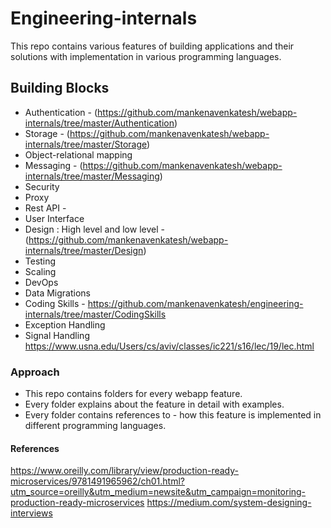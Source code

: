 # Engineering-internals
This repo contains various features of building applications and their solutions with implementation in various programming languages.

## Building Blocks
- Authentication - (https://github.com/mankenavenkatesh/webapp-internals/tree/master/Authentication)
- Storage - (https://github.com/mankenavenkatesh/webapp-internals/tree/master/Storage)
- Object-relational mapping 
- Messaging - (https://github.com/mankenavenkatesh/webapp-internals/tree/master/Messaging)
- Security
- Proxy
- Rest API - 
- User Interface
- Design : High level and low level - (https://github.com/mankenavenkatesh/webapp-internals/tree/master/Design)
- Testing
- Scaling
- DevOps
- Data Migrations
- Coding Skills - https://github.com/mankenavenkatesh/engineering-internals/tree/master/CodingSkills
- Exception Handling
- Signal Handling https://www.usna.edu/Users/cs/aviv/classes/ic221/s16/lec/19/lec.html

### Approach
- This repo contains folders for every webapp feature.
- Every folder explains about the feature in detail with examples.
- Every folder contains references to - how this feature is implemented in different programming languages.


#### References
https://www.oreilly.com/library/view/production-ready-microservices/9781491965962/ch01.html?utm_source=oreilly&utm_medium=newsite&utm_campaign=monitoring-production-ready-microservices
https://medium.com/system-designing-interviews
